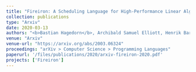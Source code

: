 ```yaml
---
title: "Fireiron: A Scheduling Language for High-Performance Linear Algebra on GPUs"
collection: publications
type: "Arxiv"
date: 2020-03-13
authors: "<b>Bastian Hagedorn</b>, Archibald Samuel Elliott, Henrik Barthels, Rastislav Bodik, and Vinod Grover"
venue: "Arxiv"
venue-url: "https://arxiv.org/abs/2003.06324"
proceedings: "arXiv > Computer Science > Programming Languages"
paperurl: '/files/publications/2020/arxiv-fireiron-2020.pdf'
projects: ['Fireiron']
---
```



